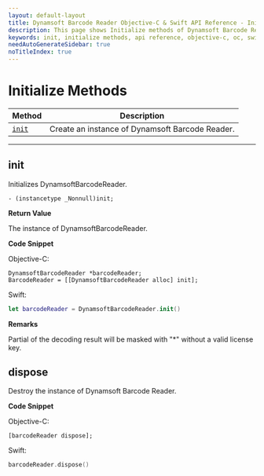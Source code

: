 ```yaml
---
layout: default-layout
title: Dynamsoft Barcode Reader Objective-C & Swift API Reference - Initialize Methods
description: This page shows Initialize methods of Dynamsoft Barcode Reader for iOS SDK.
keywords: init, initialize methods, api reference, objective-c, oc, swift
needAutoGenerateSidebar: true
noTitleIndex: true
---
```



# Initialize Methods

  | Method               | Description |
  |----------------------|-------------|
  | [`init`](#init) | Create an instance of Dynamsoft Barcode Reader. |
  
  ---

## init

Initializes DynamsoftBarcodeReader.

```objc
- (instancetype _Nonnull)init;
```

**Return Value**

The instance of DynamsoftBarcodeReader.

**Code Snippet**

Objective-C:

```objc
DynamsoftBarcodeReader *barcodeReader;
BarcodeReader = [[DynamsoftBarcodeReader alloc] init];
```

Swift:

```Swift
let barcodeReader = DynamsoftBarcodeReader.init()
```

**Remarks**

Partial of the decoding result will be masked with "*" without a valid license key.

## dispose

Destroy the instance of Dynamsoft Barcode Reader.

**Code Snippet**

Objective-C:

```objc
[barcodeReader dispose];
```

Swift:

```swift
barcodeReader.dispose()
```
